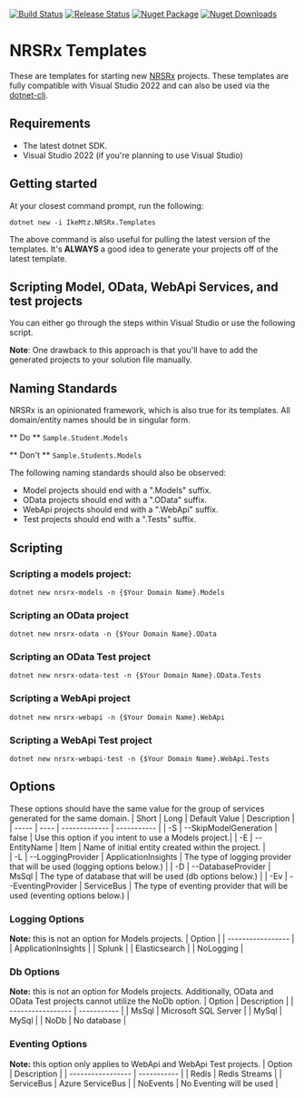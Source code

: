 [![Build Status](https://ikemtz.visualstudio.com/Devops/_apis/build/status/NRSRx?branchName=master)](https://ikemtz.visualstudio.com/Devops/_build/latest?definitionId=32&branchName=master)
[![Release Status](https://ikemtz.vsrm.visualstudio.com/_apis/public/Release/badge/9abb8a0b-71e1-4090-b59c-46edc077875f/20/20)](https://ikemtz.visualstudio.com/Devops/_release?_a=releases&view=mine&definitionId=20)
[![Nuget Package](https://img.shields.io/nuget/v/IkeMtz.NRSRx.Templates.svg)](https://www.nuget.org/packages?q=nrsrx) 
[![Nuget Downloads](https://img.shields.io/nuget/dt/IkeMtz.NRSRx.Templates)](https://www.nuget.org/packages/IkeMtz.NRSRx.Templates/)

# NRSRx Templates
These are templates for starting new [NRSRx](https://github.com/ikemtz/NRSRx) projects.  These templates are fully compatible with Visual Studio 2022 and can also be used via the [dotnet-cli](https://docs.microsoft.com/en-us/dotnet/core/tools/).

## Requirements

* The latest dotnet SDK.
* Visual Studio 2022 (if you're planning to use Visual Studio)

## Getting started
At your closest command prompt, run the following:

```dotnet new -i IkeMtz.NRSRx.Templates```

The above command is also useful for pulling the latest version of the templates.  It's **ALWAYS** a good idea to generate your projects off of the latest template.

## Scripting Model, OData, WebApi Services, and test projects

You can either go through the steps within Visual Studio or use the following script.  

**Note**: One drawback to this approach is that you'll have to add the generated projects to your solution file manually.

## Naming Standards

NRSRx is an opinionated framework, which is also true for its templates.  All domain/entity names should be in singular form.

** Do **
```Sample.Student.Models```

** Don't **
```Sample.Students.Models```

The following naming standards should also be observed:
* Model projects should end with a ".Models" suffix.
* OData projects should end with a ".OData" suffix.
* WebApi projects should end with a ".WebApi" suffix.
* Test projects should end with a ".Tests" suffix.

## Scripting

### Scripting a models project:
```dotnet new nrsrx-models -n {$Your Domain Name}.Models```

### Scripting an OData project
```dotnet new nrsrx-odata -n {$Your Domain Name}.OData```

### Scripting an OData Test project
```dotnet new nrsrx-odata-test -n {$Your Domain Name}.OData.Tests```

### Scripting a WebApi project
```dotnet new nrsrx-webapi -n {$Your Domain Name}.WebApi```

### Scripting a WebApi Test project
```dotnet new nrsrx-webapi-test -n {$Your Domain Name}.WebApi.Tests```

## Options 

These options should have the same value for the group of services generated for the same domain.
| Short | Long | Default Value | Description |
| ----- | ---- | ------------- | ----------- |
| -S | --SkipModelGeneration | false | Use this option if you intent to use a Models project.|
| -E | --EntityName          | Item |  Name of initial entity created within the project. |   
| -L | --LoggingProvider | ApplicationInsights | The type of logging provider that will be used (logging options below.) |
| -D | --DatabaseProvider | MsSql | The type of database that will be used (db options below.) | 
| -Ev | --EventingProvider | ServiceBus | The type of eventing provider that will be used (eventing options below.) |
              
### Logging Options
**Note:** this is not an option for Models projects.
| Option            |
| ----------------- |
| ApplicationInsights |
| Splunk |
| Elasticsearch |
| NoLogging |

### Db Options
**Note:** this is not an option for Models projects.  Additionally, OData and OData Test projects cannot utilize the NoDb option.
| Option            | Description |
| ----------------- | ----------- |
| MsSql | Microsoft SQL Server |
| MySql | MySql |
| NoDb | No database |

### Eventing Options
**Note:** this option only applies to WebApi and WebApi Test projects.
| Option            | Description |
| ----------------- | ----------- |
| Redis | Redis Streams |
| ServiceBus | Azure ServiceBus |
| NoEvents | No Eventing will be used |
